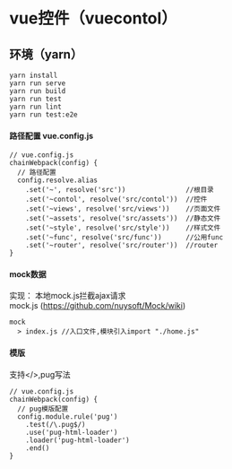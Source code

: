 # vue控件（vuecontol）

## 环境（yarn）
```
yarn install
yarn run serve
yarn run build
yarn run test
yarn run lint
yarn run test:e2e
```

#### 路径配置 vue.config.js
```
// vue.config.js
chainWebpack(config) {
  // 路径配置
  config.resolve.alias
    .set('~', resolve('src'))               //根目录
    .set('~contol', resolve('src/contol'))  //控件
    .set('~views', resolve('src/views'))    //页面文件
    .set('~assets', resolve('src/assets'))  //静态文件
    .set('~style', resolve('src/style'))    //样式文件
    .set('~func', resolve('src/func'))      //公用func
    .set('~router', resolve('src/router'))  //router
}
```

#### mock数据
实现： 本地mock.js拦截ajax请求  
mock.js (https://github.com/nuysoft/Mock/wiki)
```
mock
  > index.js //入口文件,模块引入import "./home.js"
```

#### 模版
支持</>,pug写法
```
// vue.config.js
chainWebpack(config) {
  // pug模版配置
  config.module.rule('pug')
    .test(/\.pug$/)
    .use('pug-html-loader')
    .loader('pug-html-loader')
    .end()
}
```